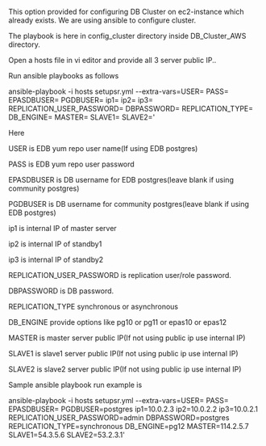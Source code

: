This option provided for configuring DB Cluster on ec2-instance which already exists. We are using ansible to configure cluster.

The playbook is here in config_cluster directory inside DB_Cluster_AWS directory. 

Open a hosts file in vi editor and provide all 3 server public IP..


Run ansible playbooks as follows

ansible-playbook -i hosts  setupsr.yml --extra-vars=USER= PASS= EPASDBUSER= PGDBUSER= ip1= ip2= ip3=  REPLICATION_USER_PASSWORD= DBPASSWORD= REPLICATION_TYPE= DB_ENGINE= MASTER= SLAVE1= SLAVE2='

Here

USER is EDB yum repo user name(If using EDB postgres)

PASS is EDB yum repo user password

EPASDBUSER is DB username for EDB postgres(leave blank if using community postgres)

PGDBUSER is DB username for community postgres(leave blank if using EDB postgres)

ip1 is internal IP of master server

ip2 is internal IP of standby1

ip3 is internal IP of standby2


REPLICATION_USER_PASSWORD is replication user/role password.

DBPASSWORD is DB password.

REPLICATION_TYPE synchronous or asynchronous

DB_ENGINE provide options like pg10 or pg11 or epas10 or epas12

MASTER is master server public IP(If not using public ip use internal IP)

SLAVE1 is slave1 server public IP(If not using public ip use internal IP)

SLAVE2 is slave2 server public IP(If not using public ip use internal IP)

Sample ansible playbook run example is

ansible-playbook -i hosts  setupsr.yml --extra-vars=USER= PASS= EPASDBUSER= PGDBUSER=postgres ip1=10.0.2.3 ip2=10.0.2.2 ip3=10.0.2.1  REPLICATION_USER_PASSWORD=admin DBPASSWORD=postgres REPLICATION_TYPE=synchronous DB_ENGINE=pg12 MASTER=114.2.5.7 SLAVE1=54.3.5.6 SLAVE2=53.2.3.1'




 



